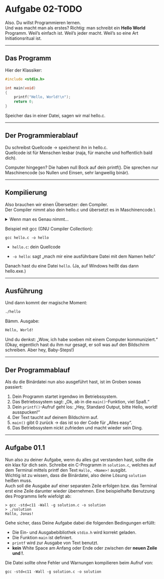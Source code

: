 # Aufgabe 02-TODO

Also. Du willst Programmieren lernen.\
Und was macht man als erstes? Richtig: man schreibt ein **Hello World** Programm.
Weil’s einfach ist. Weil’s jeder macht. Weil’s so eine Art Initiationsritual ist.

---
## Das Programm

Hier der Klassiker:
```c++
#include <stdio.h>

int main(void)
{
    printf("Hello, World!\n");
    return 0;
}
```
Speicher das in einer Datei, sagen wir mal hello.c.

---
## Der Programmierablauf

Du schreibst Quellcode → speicherst ihn in hello.c.\
Quellcode ist für Menschen lesbar (naja, für manche und hoffentlich bald dich).

Computer hingegen? Die haben null Bock auf dein printf(). Die sprechen nur Maschinencode (so Nullen und Einsen, sehr langweilig binär).

---
## Kompilierung

Also brauchen wir einen Übersetzer: den Compiler.\
Der Compiler nimmt also dein hello.c und übersetzt es in Maschinencode.\
<details>
<summary>Wenn man es Genau nimmt...</summary>

Um genauer zu sein, übersetzt der Compiler C in Assemblercode danach übernimmt der Assembler und übersetzt Assemblercode in Maschinensprache letztendlich kommt noch der linker zur Nachbearbeitung/Kombination verschiedener Module.\
Am wichtigsten ist es zu verstehen, dass C als Sprache lesbarer und portabler ist als Maschinencode(auch als Assembly), welcher CPU-abhängig ist.
---
</details>

Beispiel mit gcc (GNU Compiler Collection):
```
gcc hello.c -o hello
```
- `hello.c`: dein Quellcode

- `-o hello`: sagt „mach mir eine ausführbare Datei mit dem Namen hello“

Danach hast du eine Datei `hello`. (Ja, auf Windows heißt das dann hello.exe.)

---
## Ausführung

Und dann kommt der magische Moment:
```bash
./hello
```
Bämm. Ausgabe:
```bash
Hello, World!
```
Und du denkst: „Wow, ich habe soeben mit einem Computer kommuniziert.“\
(Okay, eigentlich hast du ihm nur gesagt, er soll was auf den Bildschirm schreiben. Aber hey, Baby-Steps!)

---
## Der Programmablauf

Als du die Binärdatei nun also ausgeführt hast, ist im Groben sowas passiert:
1. Dein Programm startet irgendwo im Betriebssystem.
2. Das Betriebssystem sagt: „Ok, ab in die `main()`-Funktion, viel Spaß.“
3. Dein `printf()`-Aufruf geht los: „Hey, Standard Output, bitte Hello, world! ausspucken!“
4. Der Text taucht auf deinem Bildschirm auf.
5. `main()` gibt 0 zurück → das ist so der Code für „Alles easy“.
6. Das Betriebssystem nickt zufrieden und macht wieder sein Ding.

---
## Aufgabe 01.1
Nun also zu deiner Aufgabe, wenn du alles gut verstanden hast, sollte die ein klax für dich sein.
Schreibe ein C-Programm in `solution.c`, welches auf dem Terminal mittels printf den Text ```Hallo, <Name>!``` ausgibt.\
Wichtig ist zu wissen, dass die Binärdatei, also deine Lösung `solution` heißen muss.\
Auch soll die Ausgabe auf einer separaten Zeile erfolgen bzw. das Terminal erst eine Zeile darunter wieder übernehmen.
Eine beispielhafte Benutzung des Programms liefe wiefolgt ab:
```
> gcc -std=c11 -Wall -g solution.c -o solution
> ./solution
Hallo, Jonas!
```

Gehe sicher, dass Deine Aufgabe dabei die folgenden Bedingungen erfüllt:
- Die Ein- und Ausgabebibliothek `stdio.h` wird korrekt geladen.
- Die Funktion `main` ist definiert.
- `printf` wird zur Ausgabe von Text benutzt.
- **kein** White Space am Anfang oder Ende oder zwischen der **neuen Zeile und !**.

Die Datei sollte ohne Fehler und Warnungen kompilieren beim Aufruf von:
```
gcc -std=c11 -Wall -g solution.c -o solution
```